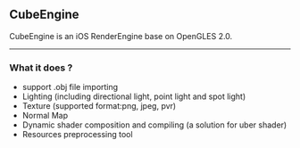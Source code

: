 ## CubeEngine
CubeEngine is an iOS RenderEngine base on OpenGLES 2.0. 
***
### What it does ?
* support .obj file importing
* Lighting (including directional light, point light and spot light)
* Texture (supported format:png, jpeg, pvr)
* Normal Map
* Dynamic shader composition and compiling (a solution for uber shader)
* Resources preprocessing tool
